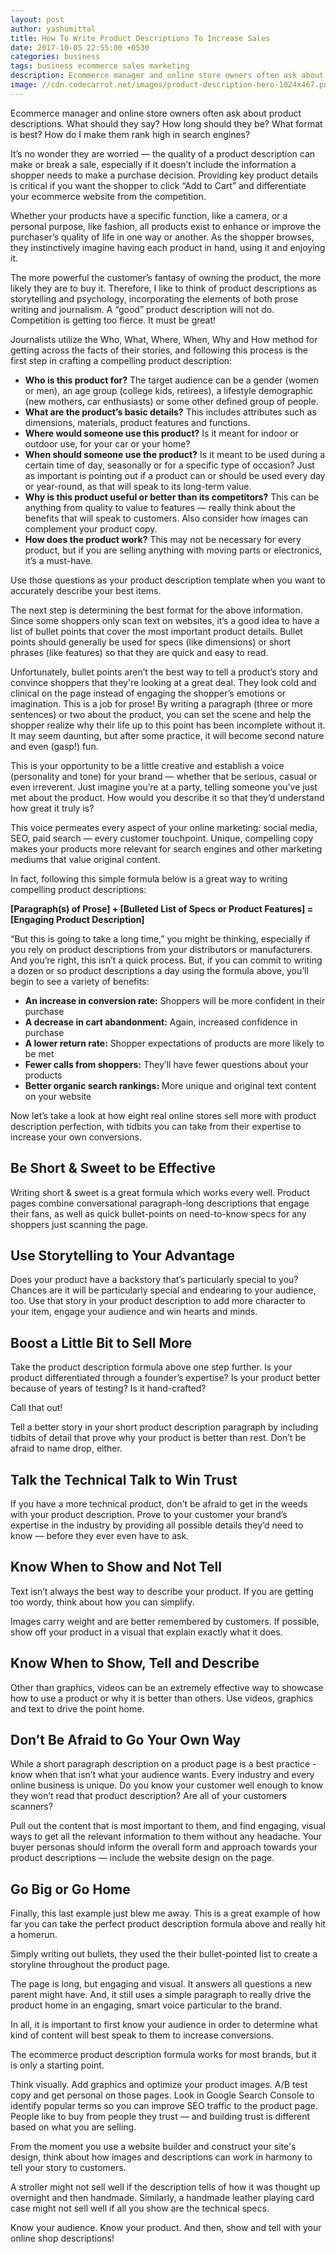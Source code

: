 ```yaml
---
layout: post
author: yashumittal
title: How To Write Product Descriptions To Increase Sales
date: 2017-10-05 22:55:00 +0530
categories: business
tags: business ecommerce sales marketing
description: Ecommerce manager and online store owners often ask about product descriptions. What should they say?
image: //cdn.codecarrot.net/images/product-description-hero-1024x467.png
---
```


Ecommerce manager and online store owners often ask about product descriptions. What should they say? How long should they be? What format is best? How do I make them rank high in search engines?

It’s no wonder they are worried — the quality of a product description can make or break a sale, especially if it doesn’t include the information a shopper needs to make a purchase decision. Providing key product details is critical if you want the shopper to click “Add to Cart” and differentiate your ecommerce website from the competition.

Whether your products have a specific function, like a camera, or a personal purpose, like fashion, all products exist to enhance or improve the purchaser’s quality of life in one way or another. As the shopper browses, they instinctively imagine having each product in hand, using it and enjoying it.

The more powerful the customer’s fantasy of owning the product, the more likely they are to buy it. Therefore, I like to think of product descriptions as storytelling and psychology, incorporating the elements of both prose writing and journalism. A “good” product description will not do. Competition is getting too fierce. It must be great!

Journalists utilize the Who, What, Where, When, Why and How method for getting across the facts of their stories, and following this process is the first step in crafting a compelling product description:

* **Who is this product for?** The target audience can be a gender (women or men), an age group (college kids, retirees), a lifestyle demographic (new mothers, car enthusiasts) or some other defined group of people.
* **What are the product’s basic details?** This includes attributes such as dimensions, materials, product features and functions.
* **Where would someone use this product?** Is it meant for indoor or outdoor use, for your car or your home?
* **When should someone use the product?** Is it meant to be used during a certain time of day, seasonally or for a specific type of occasion? Just as important is pointing out if a product can or should be used every day or year-round, as that will speak to its long-term value.
* **Why is this product useful or better than its competitors?** This can be anything from quality to value to features — really think about the benefits that will speak to customers. Also consider how images can complement your product copy.
* **How does the product work?** This may not be necessary for every product, but if you are selling anything with moving parts or electronics, it’s a must-have.

Use those questions as your product description template when you want to accurately describe your best items.

The next step is determining the best format for the above information. Since some shoppers only scan text on websites, it’s a good idea to have a list of bullet points that cover the most important product details. Bullet points should generally be used for specs (like dimensions) or short phrases (like features) so that they are quick and easy to read.

Unfortunately, bullet points aren’t the best way to tell a product’s story and convince shoppers that they're looking at a great deal. They look cold and clinical on the page instead of engaging the shopper’s emotions or imagination. This is a job for prose! By writing a paragraph (three or more sentences) or two about the product, you can set the scene and help the shopper realize why their life up to this point has been incomplete without it. It may seem daunting, but after some practice, it will become second nature and even (gasp!) fun.

This is your opportunity to be a little creative and establish a voice (personality and tone) for your brand — whether that be serious, casual or even irreverent. Just imagine you’re at a party, telling someone you’ve just met about the product. How would you describe it so that they’d understand how great it truly is?

This voice permeates every aspect of your online marketing: social media, SEO, paid search — every customer touchpoint. Unique, compelling copy makes your products more relevant for search engines and other marketing mediums that value original content.

In fact, following this simple formula below is a great way to writing compelling product descriptions:

**[Paragraph(s) of Prose] + [Bulleted List of Specs or Product Features] = [Engaging Product Description]**

“But this is going to take a long time,” you might be thinking, especially if you rely on product descriptions from your distributors or manufacturers. And you’re right, this isn’t a quick process. But, if you can commit to writing a dozen or so product descriptions a day using the formula above, you’ll begin to see a variety of benefits:

* **An increase in conversion rate:** Shoppers will be more confident in their purchase
* **A decrease in cart abandonment:** Again, increased confidence in purchase
* **A lower return rate:** Shopper expectations of products are more likely to be met
* **Fewer calls from shoppers:** They’ll have fewer questions about your products
* **Better organic search rankings:** More unique and original text content on your website

Now let’s take a look at how eight real online stores sell more with product description perfection, with tidbits you can take from their expertise to increase your own conversions.

## Be Short & Sweet to be Effective

Writing short & sweet is a great formula which works every well. Product pages combine conversational paragraph-long descriptions that engage their fans, as well as quick bullet-points on need-to-know specs for any shoppers just scanning the page.

## Use Storytelling to Your Advantage

Does your product have a backstory that’s particularly special to you? Chances are it will be particularly special and endearing to your audience, too. Use that story in your product description to add more character to your item, engage your audience and win hearts and minds.

## Boost a Little Bit to Sell More
Take the product description formula above one step further. Is your product differentiated through a founder’s expertise? Is your product better because of years of testing? Is it hand-crafted?

Call that out!

Tell a better story in your short product description paragraph by including tidbits of detail that prove why your product is better than rest. Don’t be afraid to name drop, either.

## Talk the Technical Talk to Win Trust

If you have a more technical product, don’t be afraid to get in the weeds with your product description. Prove to your customer your brand’s expertise in the industry by providing all possible details they’d need to know –– before they ever even have to ask.

## Know When to Show and Not Tell

Text isn’t always the best way to describe your product. If you are getting too wordy, think about how you can simplify.

Images carry weight and are better remembered by customers. If possible, show off your product in a visual that explain exactly what it does.

## Know When to Show, Tell and Describe

Other than graphics, videos can be an extremely effective way to showcase how to use a product or why it is better than others. Use videos, graphics and text to drive the point home.

## Don’t Be Afraid to Go Your Own Way

While a short paragraph description on a product page is a best practice - know when that isn’t what your audience wants. Every industry and every online business is unique. Do you know your customer well enough to know they won’t read that product description? Are all of your customers scanners?

Pull out the content that is most important to them, and find engaging, visual ways to get all the relevant information to them without any headache. Your buyer personas should inform the overall form and approach towards your product descriptions — include the website design on the page.

## Go Big or Go Home

Finally, this last example just blew me away. This is a great example of how far you can take the perfect product description formula above and really hit a homerun.

Simply writing out bullets, they used the their bullet-pointed list to create a storyline throughout the product page.

The page is long, but engaging and visual. It answers all questions a new parent might have. And, it still uses a simple paragraph to really drive the product home in an engaging, smart voice particular to the brand.

In all, it is important to first know your audience in order to determine what kind of content will best speak to them to increase conversions.

The ecommerce product description formula works for most brands, but it is only a starting point.

Think visually. Add graphics and optimize your product images. A/B test copy and get personal on those pages. Look in Google Search Console to identify popular terms so you can improve SEO traffic to the product page. People like to buy from people they trust –– and building trust is different based on what you are selling.

From the moment you use a website builder and construct your site's design, think about how images and descriptions can work in harmony to tell your story to customers.

A stroller might not sell well if the description tells of how it was thought up overnight and then handmade. Similarly, a handmade leather playing card case might not sell well if all you show are the technical specs.

Know your audience. Know your product. And then, show and tell with your online shop descriptions!
